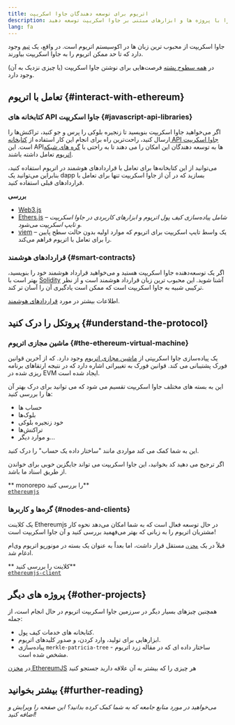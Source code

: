 ```yaml
---
title: اتریوم برای توسعه دهندگان جاوا اسکریپت
description: یاد بگیرید چطور اتریوم را با پروژه ها و ابزارهای مبتنی بر جاوا اسکریپت توسعه دهید.
lang: fa
---
```


جاوا اسکریپت از محبوب ترین زبان ها در اکوسیستم اتریوم است. در واقع، یک [تیم](https://github.com/ethereumjs) وجود دارد که تا حد ممکن اتریوم را به جاوا اسکریپت بیاورند.

در [همه سطوح پشته](/developers/docs/ethereum-stack/) فرصت‌هایی برای نوشتن جاوا اسکریپت (یا چیزی نزدیک به آن) وجود دارد.

## تعامل با اتریوم {#interact-with-ethereum}

### کتابخانه های API جاوا اسکریپت {#javascript-api-libraries}

اگر می‌خواهید جاوا اسکریپت بنویسید تا زنجیره بلوکی را پرس و جو کنید، تراکنش‌ها را ارسال کنید، راحت‌ترین راه برای انجام این کار استفاده از [کتابخانه API جاوا اسکریپت](/developers/docs/apis/javascript/) است. این APIها به توسعه دهندگان این امکان را می دهند تا به راحتی با [گره های شبکه اتریوم](/developers/docs/nodes-and-clients/) تعامل داشته باشند.

می‌توانید از این کتابخانه‌ها برای تعامل با قراردادهای هوشمند در اتریوم استفاده کنید، بنابراین می‌توانید یک dapp بسازید که در آن از جاوا اسکریپت تنها برای تعامل با قراردادهای قبلی استفاده کنید.

**بررسی**

- [Web3.js](https://web3js.readthedocs.io/)
- [Ethers.js](https://docs.ethers.io/) _– شامل پیاده‌سازی کیف پول اتریوم و ابزارهای کاربردی در جاوا اسکریپت و تایپ اسکریپت می‌شود._
- [viem](https://viem.sh) – یک واسط تایپ اسکریپت برای اتریوم که موارد اولیه بدون حالت سطح پایین را برای تعامل با اتریوم فراهم می‌کند.

### قرارداد‌های هوشمند {#smart-contracts}

اگر یک توسعه‌دهنده جاوا اسکریپت هستید و می‌خواهید قرارداد هوشمند خود را بنویسید، بهتر است با [Solidity](https://solidity.readthedocs.io) آشنا شوید. این محبوب ترین زبان قرارداد هوشمند است و از نظر ترکیبی شبیه به جاوا اسکریپت است که ممکن است یادگیری آن را آسان تر کند.

اطلاعات بیشتر در مورد [قراردادهای هوشمند](/developers/docs/smart-contracts/).

## پروتکل را درک کنید {#understand-the-protocol}

### ماشین مجازی اتریوم {#the-ethereum-virtual-machine}

یک پیاده‌سازی جاوا اسکریپتی از [ماشین مجازی اتریوم](/developers/docs/evm/) وجود دارد. که از آخرین قوانین فورک پشتیبانی می کند. قوانین فورک به تغییراتی اشاره دارد که در نتیجه ارتقاهای برنامه ریزی شده در EVM ایجاد شده است.

این به بسته های مختلف جاوا اسکریپت تقسیم می شود که می توانید برای درک بهتر آن ها را بررسی کنید:

- حساب ها
- بلوک‌ها
- خود زنجیره بلوکی
- تراکنش‌ها
- و موارد دیگر...

این به شما کمک می کند مواردی مانند "ساختار داده یک حساب" را درک کنید.

اگر ترجیح می دهید کد بخوانید، این جاوا اسکریپت می تواند جایگزین خوبی برای خواندن از طریق اسناد ما باشد.

** monorepo را بررسی کنید**  
[`ethereumjs`](https://github.com/ethereumjs/ethereumjs-vm)

### گره‌ها و کاربرها {#nodes-and-clients}

یک کلاینت Ethereumjs در حال توسعه فعال است که به شما امکان می‌دهد نحوه کار مشتریان اتریوم را به زبانی که بهتر می‌فهمید بررسی کنید و آن جاوا اسکریپت است!

قبلاً در یک [`مخزن`](https://github.com/ethereumjs/ethereumjs-client) مستقل قرار داشت، اما بعداً به عنوان یک بسته در مونورپو اتریوم وی‌ام ادغام شد.

** کلاینت را بررسی کنید**  
[`ethereumjs-client`](https://github.com/ethereumjs/ethereumjs-monorepo/tree/master/packages/client)

## پروژه های دیگر {#other-projects}

همچنین چیزهای بسیار دیگر در سرزمین جاوا اسکریپت اتریوم در حال انجام است، از جمله:

- کتابخانه های خدمات کیف پول.
- ابزارهایی برای تولید، وارد کردن، و صدور کلیدهای اتریوم.
- پیاده‌سازی `merkle-patricia-tree` - ساختار داده ای که در مقاله زرد اتریوم مشخص شده است.

در [ مخزن EthereumJS](https://github.com/ethereumjs) هر چیزی را که بیشتر به آن علاقه دارید جستجو کنید

## بیشتر بخوانید {#further-reading}

_می‌خواهید در مورد منابع جامعه که به شما کمک کرده بدانید؟ این صفحه را ویرایش و اضافه کنید!_

